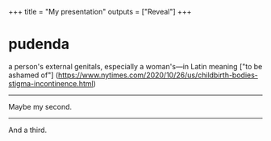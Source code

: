 +++
title = "My presentation"
outputs = ["Reveal"]
+++

# pudenda

a person's external genitals, especially a woman's—in Latin meaning ["to be ashamed of"] (https://www.nytimes.com/2020/10/26/us/childbirth-bodies-stigma-incontinence.html)

---

Maybe my second.

---

And a third.
